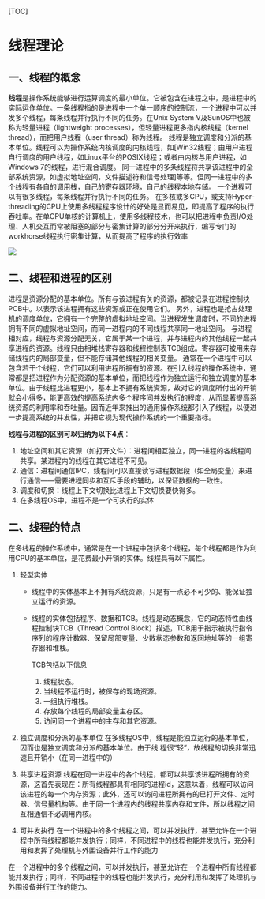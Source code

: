 [TOC]

# 线程理论

## 一、线程的概念

**线程**是操作系统能够进行运算调度的最小单位。它被包含在进程之中，是进程中的实际运作单位。一条线程指的是进程中一个单一顺序的控制流，一个进程中可以并发多个线程，每条线程并行执行不同的任务。在Unix System V及SunOS中也被称为轻量进程（lightweight processes），但轻量进程更多指内核线程（kernel thread），而把用户线程（user thread）称为线程。
线程是独立调度和分派的基本单位。线程可以为操作系统内核调度的内核线程，如[Win32线程；由用户进程自行调度的用户线程，如Linux平台的POSIX线程；或者由内核与用户进程，如Windows 7的线程，进行混合调度。
同一进程中的多条线程将共享该进程中的全部系统资源，如虚拟地址空间，文件描述符和信号处理]等等。但同一进程中的多个线程有各自的调用栈，自己的寄存器环境，自己的线程本地存储。
一个进程可以有很多线程，每条线程并行执行不同的任务。
在多核或多CPU，或支持Hyper-threading的CPU上使用多线程程序设计的好处是显而易见，即提高了程序的执行吞吐率。在单CPU单核的计算机上，使用多线程技术，也可以把进程中负责I/O处理、人机交互而常被阻塞的部分与密集计算的部分分开来执行，编写专门的workhorse线程执行密集计算，从而提高了程序的执行效率


![](https://img2020.cnblogs.com/blog/1739645/202004/1739645-20200423205342196-565177450.jpg)

## 二、线程和进程的区别

进程是资源分配的基本单位。所有与该进程有关的资源，都被记录在进程控制块PCB中。以表示该进程拥有这些资源或正在使用它们。
另外，进程也是抢占处理机的调度单位，它拥有一个完整的虚拟地址空间。当进程发生调度时，不同的进程拥有不同的虚拟地址空间，而同一进程内的不同线程共享同一地址空间。
与进程相对应，线程与资源分配无关，它属于某一个进程，并与进程内的其他线程一起共享进程的资源。线程只由相堆栈寄存器和线程控制表TCB组成。寄存器可被用来存储线程内的局部变量，但不能存储其他线程的相关变量。
通常在一个进程中可以包含若干个线程，它们可以利用进程所拥有的资源。在引入线程的操作系统中，通常都是把进程作为分配资源的基本单位，而把线程作为独立运行和独立调度的基本单位。由于线程比进程更小，基本上不拥有系统资源，故对它的调度所付出的开销就会小得多，能更高效的提高系统内多个程序间并发执行的程度，从而显著提高系统资源的利用率和吞吐量。因而近年来推出的通用操作系统都引入了线程，以便进一步提高系统的并发性，并把它视为现代操作系统的一个重要指标。

**线程与进程的区别可以归纳为以下4点**：

1. 地址空间和其它资源（如打开文件）：进程间相互独立，同一进程的各线程间共享。某进程内的线程在其它进程不可见。
2. 通信：进程间通信IPC，线程间可以直接读写进程数据段（如全局变量）来进行通信——需要进程同步和互斥手段的辅助，以保证数据的一致性。
3. 调度和切换：线程上下文切换比进程上下文切换要快得多。
4. 在多线程OS中，进程不是一个可执行的实体　

## 二、线程的特点

在多线程的操作系统中，通常是在一个进程中包括多个线程，每个线程都是作为利用CPU的基本单位，是花费最小开销的实体。线程具有以下属性。

1. 轻型实体
   - 线程中的实体基本上不拥有系统资源，只是有一点必不可少的、能保证独立运行的资源。
   - 线程的实体包括程序、数据和TCB。线程是动态概念，它的动态特性由线程控制块TCB（Thread Control Block）描述，TCB用于指示被执行指令序列的程序计数器、保留局部变量、少数状态参数和返回地址等的一组寄存器和堆栈。

     TCB包括以下信息

     1. 线程状态。
     2. 当线程不运行时，被保存的现场资源。
     3. 一组执行堆栈。
     4. 存放每个线程的局部变量主存区。
     5. 访问同一个进程中的主存和其它资源。

2. 独立调度和分派的基本单位
    	在多线程OS中，线程是能独立运行的基本单位，因而也是独立调度和分派的基本单位。由于线	程很“轻”，故线程的切换非常迅速且开销小（在同一进程中的）

3. 共享进程资源
   线程在同一进程中的各个线程，都可以共享该进程所拥有的资源，这首先表现在：所有线程都具有相同的进程id，这意味着，线程可以访问该进程的每一个内存资源；此外，还可以访问进程所拥有的已打开文件、定时器、信号量机构等。由于同一个进程内的线程共享内存和文件，所以线程之间互相通信不必调用内核。
   
4.  可并发执行
   在一个进程中的多个线程之间，可以并发执行，甚至允许在一个进程中所有线程都能并发执行；同样，不同进程中的线程也能并发执行，充分利用和发挥了处理机与外围设备并行工作的能力

在一个进程中的多个线程之间，可以并发执行，甚至允许在一个进程中所有线程都能并发执行；同样，不同进程中的线程也能并发执行，充分利用和发挥了处理机与外围设备并行工作的能力。